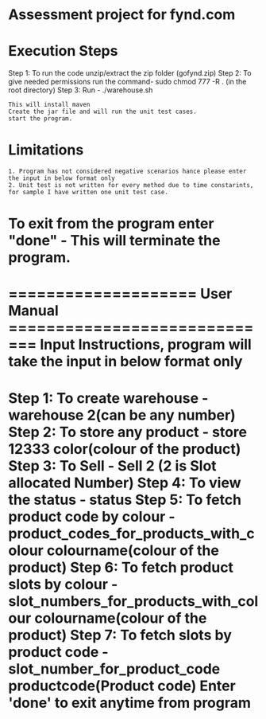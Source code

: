 # Assessment project for fynd.com

# Execution Steps

Step 1: To run the code unzip/extract the zip folder (gofynd.zip)
Step 2: To give needed permissions run the command- sudo chmod 777 -R . (in the root directory)
Step 3: Run -  ./warehouse.sh

	This will install maven
	Create the jar file and will run the unit test cases.
	start the program.
	
# Limitations
	1. Program has not considered negative scenarios hance please enter the input in below format only
	2. Unit test is not written for every method due to time constarints, for sample I have written one unit test case.

# To exit from the program enter "done" - This will terminate the program.
==================== User Manual =============================
Input Instructions, program will take the input in below format only
==============
Step 1: To create warehouse - warehouse 2(can be any number)
Step 2: To store any product - store 12333 color(colour of the product)
Step 3: To Sell - Sell 2 (2 is Slot allocated Number)
Step 4: To view the status - status
Step 5: To fetch product code by colour - product_codes_for_products_with_colour colourname(colour of the product)
Step 6: To fetch product slots by colour - slot_numbers_for_products_with_colour colourname(colour of the product)
Step 7: To fetch slots by product code - slot_number_for_product_code productcode(Product code)
Enter 'done' to exit anytime from program
===================================================================

